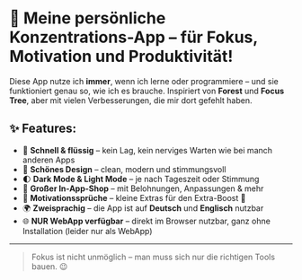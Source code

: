 # 🌱 Meine persönliche Konzentrations-App – für Fokus, Motivation und Produktivität!

Diese App nutze ich **immer**, wenn ich lerne oder programmiere – und sie funktioniert genau so, wie ich es brauche. Inspiriert von **Forest** und **Focus Tree**, aber mit vielen Verbesserungen, die mir dort gefehlt haben.

## ✨ Features:

- 🚀 **Schnell & flüssig** – kein Lag, kein nerviges Warten wie bei manch anderen Apps
- 🎨 **Schönes Design** – clean, modern und stimmungsvoll
- 🌓 **Dark Mode & Light Mode** – je nach Tageszeit oder Stimmung
- 🛒 **Großer In-App-Shop** – mit Belohnungen, Anpassungen & mehr
- 💬 **Motivationssprüche** – kleine Extras für den Extra-Boost 💪
- 🌍 **Zweisprachig** – die App ist auf **Deutsch** und **Englisch** nutzbar
- 🌐 **NUR WebApp verfügbar** – direkt im Browser nutzbar, ganz ohne Installation (leider nur als WebApp)

---

> Fokus ist nicht unmöglich – man muss sich nur die richtigen Tools bauen. 😉
